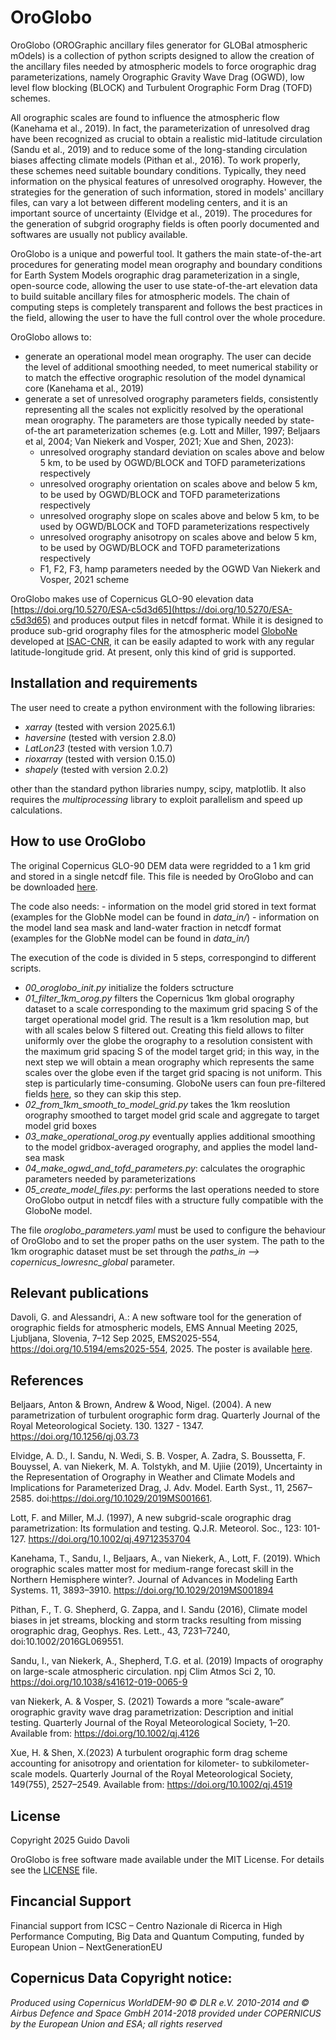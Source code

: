 # OroGlobo

OroGlobo (OROGraphic ancillary files generator for GLOBal atmospheric mOdels) is a collection of python scripts designed to allow the creation of the ancillary files needed by atmospheric models to force orographic drag parameterizations, namely Orographic Gravity Wave Drag (OGWD), low level flow blocking (BLOCK) and Turbulent Orographic Form Drag (TOFD) schemes. 

All orographic scales are found to influence the atmospheric flow (Kanehama et al., 2019). In fact, the  parameterization of unresolved drag have been recognized as crucial to obtain a realistic mid-latitude circulation (Sandu et al., 2019) and to reduce some of the long-standing circulation biases affecting climate
models (Pithan et al., 2016). To work properly, these schemes need suitable boundary conditions. Typically, they
need information on the physical features of unresolved orography. However, the strategies for the generation of such information, stored in models' ancillary files, can vary a lot between different modeling centers, and it is an important source of uncertainty (Elvidge et al., 2019). The procedures for the generation of subgrid orography fields is often poorly documented and softwares are usually not publicy available.

OroGlobo is a unique and powerful tool. It gathers the main state-of-the-art procedures for generating model mean orography and boundary conditions for Earth System Models orographic drag parameterization in a single, open-source code, allowing the user to use state-of-the-art elevation data to build suitable ancillary files for atmospheric models. The chain of computing steps is completely transparent and follows the best practices in the field, allowing the user to have the full control over the whole procedure.

OroGlobo allows to:

- generate an operational model mean orography. The user can decide the level of additional smoothing needed, to meet numerical stability or to match the effective orographic resolution of the model dynamical core (Kanehama et al., 2019)
- generate a set of unresolved orography parameters fields, consistently representing all the scales not explicitly resolved by the operational mean orography. The parameters are those typically needed by state-of-the art parameterization schemes (e.g. Lott and Miller, 1997; Beljaars et al, 2004; Van Niekerk and Vosper, 2021; Xue and Shen, 2023):
    - unresolved orography standard deviation on scales above and below 5 km, to be used by OGWD/BLOCK and TOFD parameterizations respectively
    - unresolved orography orientation on scales above and below 5 km, to be used by OGWD/BLOCK and TOFD parameterizations respectively
    - unresolved orography slope on scales above and below 5 km, to be used by OGWD/BLOCK and TOFD parameterizations respectively
    - unresolved orography anisotropy on scales above and below 5 km, to be used by OGWD/BLOCK and TOFD parameterizations respectively
    - F1, F2, F3, hamp parameters needed by the OGWD Van Niekerk and Vosper, 2021 scheme


OroGlobo makes use of Copernicus GLO-90 elevation data [https://doi.org/10.5270/ESA-c5d3d65](https://doi.org/10.5270/ESA-c5d3d65) and produces output files in netcdf format. While it is designed to produce sub-grid orography files for the atmospheric model [GloboNe](https://git.isac.cnr.it/esm/globone) developed at [ISAC-CNR](https://www.isac.cnr.it/), it can be easily adapted to work with any regular latitude-longitude grid. At present, only this kind of grid is supported.

## Installation and requirements

The user need to create a python environment with the following libraries:

- *xarray* (tested with version 2025.6.1)
- *haversine* (tested with version 2.8.0)
- *LatLon23* (tested with version 1.0.7)
- *rioxarray* (tested with version 0.15.0)
- *shapely* (tested with version 2.0.2)

other than the standard python libraries numpy, scipy, matplotlib. It also requires the *multiprocessing* library to exploit parallelism and speed up calculations.

## How to use OroGlobo

The original Copernicus GLO-90 DEM data were regridded to a 1 km grid and stored in a single netcdf file. This file is needed by OroGlobo and can be downloaded [here](https://zenodo.org/records/17414359).

The code also needs:
    - information on the model grid stored in text format (examples for the GlobNe model can be found in *data_in/*)
    - information on the model land sea mask and land-water fraction in netcdf format (examples for the GlobNe model can be found in *data_in/*)

The execution of the code is divided in 5 steps, correspongind to different scripts.

- *00_oroglobo_init.py* initialize the folders sctructure
- *01_filter_1km_orog.py* filters the Copernicus 1km global orography dataset to a scale corresponding to the maximum grid spacing S of the target operational model grid. The result is a 1km resolution map, but with all scales below S filtered out. Creating this field allows to filter uniformly over the globe the orography to a resolution consistent with the maximum grid spacing S of the model target grid; in this way, in the next step we will obtain a mean orography which represents the same scales over the globe even if the target grid spacing is not uniform. This step is particularly time-consuming. GloboNe users can foun pre-filtered fields [here](https://zenodo.org/records/17435467), so they can skip this step.
- *02_from_1km_smooth_to_model_grid.py* takes the 1km reoslution orography smoothed to target model grid scale
    and aggregate to target model grid boxes
- *03_make_operational_orog.py* eventually applies additional smoothing to the model gridbox-averaged orography, and applies the model land-sea mask
- *04_make_ogwd_and_tofd_parameters.py*: calculates the orographic parameters needed by parameterizations
- *05_create_model_files.py*: performs the last operations needed to store OroGlobo output in netcdf files with a structure fully compatible with the GloboNe model.

The file *oroglobo_parameters.yaml* must be used to configure the behaviour of OroGlobo and to set the proper paths on the user system.
The path to the 1km orographic dataset must be set through the *paths_in --> copernicus_lowresnc_global* parameter.

## Relevant publications

Davoli, G. and Alessandri, A.: A new software tool for the generation of orographic fields for atmospheric models, EMS Annual Meeting 2025, Ljubljana, Slovenia, 7–12 Sep 2025, EMS2025-554, https://doi.org/10.5194/ems2025-554, 2025. The poster is available [here](./docs/OroGLOBO_poster_EMS25.pdf).

## References

Beljaars, Anton & Brown, Andrew & Wood, Nigel. (2004). A new parametrization of turbulent orographic form drag. Quarterly Journal of the Royal Meteorological Society. 130. 1327 - 1347. https://doi.org/10.1256/qj.03.73

Elvidge, A. D., I. Sandu, N. Wedi, S. B. Vosper, A. Zadra, S. Boussetta, F. Bouyssel, A. van Niekerk, M. A. Tolstykh, and M. Ujiie (2019), Uncertainty in the Representation of Orography in Weather and Climate Models and Implications for Parameterized Drag, J. Adv. Model. Earth Syst., 11, 2567–2585. doi:https://doi.org/10.1029/2019MS001661. 

Lott, F. and Miller, M.J. (1997), A new subgrid-scale orographic drag parametrization: Its formulation and testing. Q.J.R. Meteorol. Soc., 123: 101-127. https://doi.org/10.1002/qj.49712353704

Kanehama, T., Sandu, I., Beljaars, A., van Niekerk, A., Lott, F. (2019). Which orographic scales matter most for medium-range forecast skill in the Northern Hemisphere winter?. Journal of Advances in Modeling Earth Systems. 11, 3893–3910. https://doi.org/10.1029/2019MS001894 

Pithan, F., T. G. Shepherd, G. Zappa, and I. Sandu (2016), Climate model biases in jet streams, blocking and storm tracks resulting from missing orographic drag, Geophys. Res. Lett., 43, 7231–7240, doi:10.1002/2016GL069551. 

Sandu, I., van Niekerk, A., Shepherd, T.G. et al. (2019) Impacts of orography on large-scale atmospheric circulation. npj Clim Atmos Sci 2, 10. https://doi.org/10.1038/s41612-019-0065-9

van Niekerk, A. & Vosper, S. (2021) Towards a more “scale-aware” orographic gravity wave drag parametrization: Description and initial testing. Quarterly Journal of the Royal Meteorological Society, 1–20. Available from: https://doi.org/10.1002/qj.4126

Xue, H. & Shen, X.(2023) A turbulent orographic form drag scheme accounting for anisotropy and orientation for kilometer- to subkilometer-scale models. Quarterly Journal of the Royal Meteorological Society, 149(755), 2527–2549. Available from: https://doi.org/10.1002/qj.4519


## License

Copyright 2025 Guido Davoli

OroGlobo is free software made available under the MIT License. For details see the [LICENSE](./LICENSE.md) file.


## Fincancial Support

Financial support from ICSC – Centro Nazionale di Ricerca in High Performance Computing, Big Data and Quantum Computing, funded by European Union – NextGenerationEU

## Copernicus Data Copyright notice:
*Produced using Copernicus WorldDEM-90 © DLR e.V. 2010-2014 and © Airbus Defence and Space GmbH 2014-2018 provided under COPERNICUS by the European Union and ESA; all rights reserved*